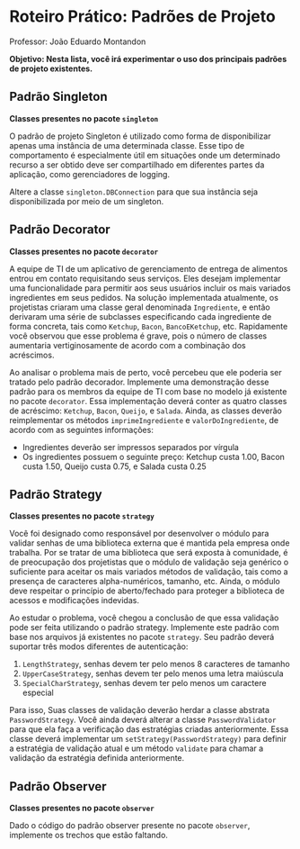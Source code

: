 # Roteiro Prático: Padrões de Projeto

Professor: João Eduardo Montandon

**Objetivo: Nesta lista, você irá experimentar o uso dos principais padrões de projeto existentes.**

## Padrão Singleton

**Classes presentes no pacote `singleton`**

O padrão de projeto Singleton é utilizado como forma de disponibilizar apenas uma instância de uma determinada classe.
Esse tipo de comportamento é especialmente útil em situações onde um determinado recurso a ser obtido deve ser compartilhado em diferentes partes da aplicação, como gerenciadores de logging.

Altere a classe `singleton.DBConnection` para que sua instância seja disponibilizada por meio de um singleton.

## Padrão Decorator

**Classes presentes no pacote `decorator`**

A equipe de TI de um aplicativo de gerenciamento de entrega de alimentos entrou em contato requisitando seus serviços.
Eles desejam implementar uma funcionalidade para permitir aos seus usuários incluir os mais variados ingredientes em seus pedidos.
Na solução implementada atualmente, os projetistas criaram uma classe geral denominada `Ingrediente`, e então derivaram uma série de subclasses especificando cada ingrediente de forma concreta, tais como `Ketchup`, `Bacon`, `BancoEKetchup`, etc.
Rapidamente você observou que esse problema é grave, pois o número de classes aumentaria vertiginosamente de acordo com a combinação dos acréscimos.

Ao analisar o problema mais de perto, você percebeu que ele poderia ser tratado pelo padrão decorador.
Implemente uma demonstração desse padrão para os membros da equipe de TI com base no modelo já existente no pacote `decorator`.
Essa implementação deverá conter as quatro classes de acréscimo: `Ketchup`, `Bacon`, `Queijo`, e `Salada`.
Ainda, as classes deverão reimplementar os métodos `imprimeIngrediente` e `valorDoIngrediente`, de acordo com as seguintes informações:
* Ingredientes deverão ser impressos separados por vírgula
* Os ingredientes possuem o seguinte preço: Ketchup custa 1.00, Bacon custa 1.50, Queijo custa 0.75, e Salada custa 0.25

## Padrão Strategy

**Classes presentes no pacote `strategy`**

Você foi designado como responsável por desenvolver o módulo para validar senhas de uma biblioteca externa que é mantida pela empresa onde trabalha.
Por se tratar de uma biblioteca que será exposta à comunidade, é de preocupação dos projetistas que o módulo de validação seja genérico o suficiente para aceitar os mais variados métodos de validação, tais como a presença de caracteres alpha-numéricos, tamanho, etc.
Ainda, o módulo deve respeitar o princípio de aberto/fechado para proteger a biblioteca de acessos e modificações indevidas.

Ao estudar o problema, você chegou a conclusão de que essa validação pode ser feita utilizando o padrão strategy.
Implemente este padrão com base nos arquivos já existentes no pacote `strategy`.
Seu padrão deverá suportar três modos diferentes de autenticação:
1. `LengthStrategy`, senhas devem ter pelo menos 8 caracteres de tamanho
2. `UpperCaseStrategy`, senhas devem ter pelo menos uma letra maiúscula
3. `SpecialCharStrategy`, senhas devem ter pelo menos um caractere especial

Para isso, Suas classes de validação deverão herdar a classe abstrata `PasswordStrategy`. 
Você ainda deverá alterar a classe `PasswordValidator` para que ela faça a verificação das estratégias criadas anteriormente.
Essa classe deverá implementar um `setStrategy(PasswordStrategy)` para definir a estratégia de validação atual e um método `validate` para chamar a validação da estratégia definida anteriormente.

## Padrão Observer

**Classes presentes no pacote `observer`**

Dado o código do padrão observer presente no pacote `observer`, implemente os trechos que estão faltando.